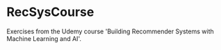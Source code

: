 # RecSysCourse
Exercises from the Udemy course 'Building Recommender Systems with Machine Learning and AI'.
